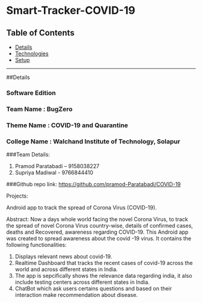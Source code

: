 # Smart-Tracker-COVID-19

## Table of Contents
* [Details](#general-info)
* [Technologies](#technologies)
* [Setup](#setup)

----------------------------------------------------------------------------------------------------------------------------------------
##Details

### Software Edition
### Team Name    :  BugZero
### Theme Name  :   COVID-19 and Quarantine
### College Name :  Walchand Institute of Technology, Solapur
###Team Details:
1. Pramod Paratabadi – 9158038227
2. Supriya Madiwal - 9766844410

###Github repo link: https://github.com/pramod-Paratabadi/COVID-19


Projects: 

Android app to track the spread of  Corona Virus (COVID-19).

Abstract: 
Now a days whole world facing the novel Corona Virus, to track the spread of novel Corona Virus country-wise, details of confirmed cases, deaths and Recovered, awareness regarding COVID-19.
This Android app was created to spread awareness about the covid -19 virus. It contains the following functionalities:

1. Displays relevant news about covid-19.
2. Realtime Dashboard that tracks the recent cases of covid-19 across the world and across different states in India.
3. The app is sepcifically shows the relevance data regarding india, it also include testing centers across different states in India.
4. ChatBot which ask users certains questions and based on their interaction make recommendation about disease.
